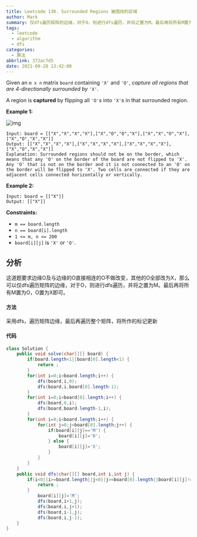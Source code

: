```yaml
---
title: Leetcode 130. Surrounded Regions 被围绕的区域
author: Mark
summary: 仅dfs遍历矩阵的边缘，对于O，则进行dfs遍历，并将之置为M。最后再将所有M置为O，O置为X即可。
tags:
  - leetcode
  - algorithm
  - dfs
categories:
  - 算法
abbrlink: 372ac7d5
date: 2021-09-28 13:42:00
---
```


Given an `m x n` matrix `board` containing `'X'` and `'O'`, *capture all regions that are 4-directionally surrounded by* `'X'`.

A region is **captured** by flipping all `'O'`s into `'X'`s in that surrounded region.

 

**Example 1:**

![img](https://cdn.jsdelivr.net/gh/cumark/picBed/xogrid.jpg)

```
Input: board = [["X","X","X","X"],["X","O","O","X"],["X","X","O","X"],["X","O","X","X"]]
Output: [["X","X","X","X"],["X","X","X","X"],["X","X","X","X"],["X","O","X","X"]]
Explanation: Surrounded regions should not be on the border, which means that any 'O' on the border of the board are not flipped to 'X'. Any 'O' that is not on the border and it is not connected to an 'O' on the border will be flipped to 'X'. Two cells are connected if they are adjacent cells connected horizontally or vertically.
```

**Example 2:**

```
Input: board = [["X"]]
Output: [["X"]]
```

 

**Constraints:**

- `m == board.length`
- `n == board[i].length`
- `1 <= m, n <= 200`
- `board[i][j]` is `'X'` or `'O'`.





## 分析

这道题要求边缘O及与边缘的O直接相连的O不做改变，其他的O全部改为X，那么可以仅dfs遍历矩阵的边缘，对于O，则进行dfs遍历，并将之置为M。最后再将所有M置为O，O置为X即可。



#### 方法

采用dfs，遍历矩阵边缘，最后再遍历整个矩阵，将所作的标记更新

#### 代码

```java
class Solution {
    public void solve(char[][] board) {
        if(board.length<1||board[0].length<1) {
            return ;
        }
        for(int i=0;i<board.length;i++) {
            dfs(board,i,0);
            dfs(board,i,board[0].length-1);
        }
        for(int i=0;i<board[0].length;i++) {
            dfs(board,0,i);
            dfs(board,board.length-1,i);
        }
        for(int i=0;i<board.length;i++) {
            for(int j=0;j<board[0].length;j++) {
                if(board[i][j]=='M') {
                    board[i][j]='O';
                } else {
                    board[i][j]='X';
                }
            }
        }
    }
    public void dfs(char[][] board,int i,int j) {
        if(i<0||i>=board.length||j<0||j>=board[0].length||board[i][j]!='O') {
            return ;
        }
            board[i][j]='M';
            dfs(board,i+1,j);
            dfs(board,i,j+1);
            dfs(board,i-1,j);
            dfs(board,i,j-1);
    }
}
```

